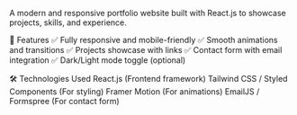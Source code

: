 A modern and responsive portfolio website built with React.js to showcase projects, skills, and experience.

🎨 Features
✅ Fully responsive and mobile-friendly
✅ Smooth animations and transitions
✅ Projects showcase with links
✅ Contact form with email integration
✅ Dark/Light mode toggle (optional)

🛠️ Technologies Used
React.js (Frontend framework)
Tailwind CSS / Styled Components (For styling)
Framer Motion (For animations)
EmailJS / Formspree (For contact form)

